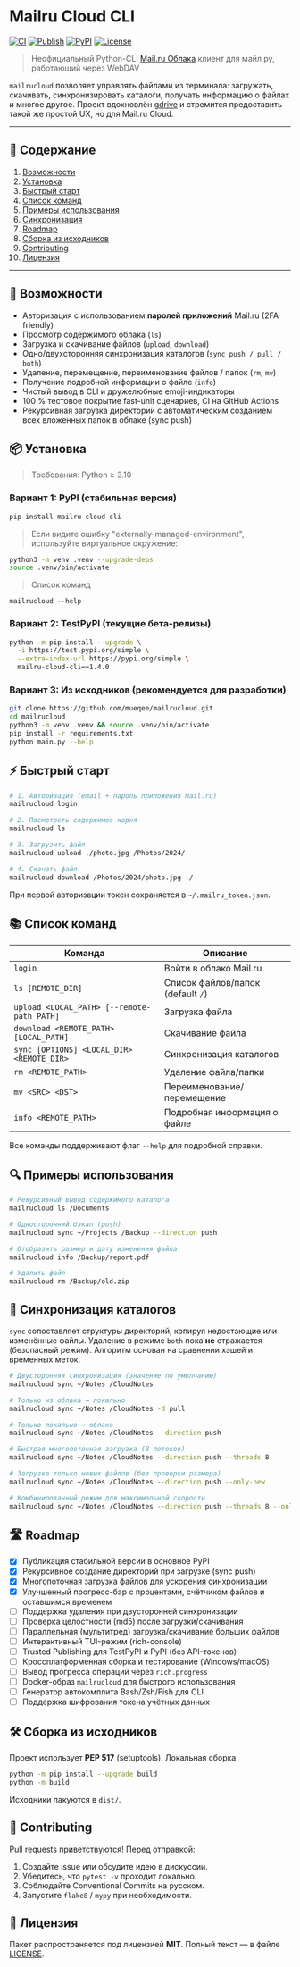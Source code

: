 # Mailru Cloud CLI

[![CI](https://github.com/mueqee/mailrucloud/actions/workflows/ci.yml/badge.svg)](https://github.com/mueqee/mailrucloud/actions/workflows/ci.yml)
[![Publish](https://github.com/mueqee/mailrucloud/actions/workflows/publish.yml/badge.svg)](https://github.com/mueqee/mailrucloud/actions/workflows/publish.yml)
[![PyPI](https://img.shields.io/pypi/v/mailru-cloud-cli.svg)](https://pypi.org/project/mailru-cloud-cli/)
[![License](https://img.shields.io/badge/license-MIT-blue.svg)](LICENSE)

> Неофициальный Python-CLI [Mail.ru Облака](https://cloud.mail.ru) клиент для майл ру, работающий через WebDAV

`mailrucloud` позволяет управлять файлами из терминала: загружать, скачивать, синхронизировать каталоги, получать информацию о файлах и многое другое. Проект вдохновлён [gdrive](https://github.com/prasmussen/gdrive) и стремится предоставить такой же простой UX, но для Mail.ru Cloud.

---

## 📑 Содержание

1. [Возможности](#-возможности)
2. [Установка](#-установка)
3. [Быстрый старт](#-быстрый-старт)
4. [Список команд](#-список-команд)
5. [Примеры использования](#-примеры-использования)
6. [Синхронизация](#-синхронизация)
7. [Roadmap](#-roadmap)
8. [Сборка из исходников](#-сборка-из-исходников)
9. [Contributing](#-contributing)
10. [Лицензия](#-лицензия)

---

## 🚀 Возможности

* Авторизация с использованием **паролей приложений** Mail.ru (2FA friendly)
* Просмотр содержимого облака (`ls`)
* Загрузка и скачивание файлов (`upload`, `download`)
* Одно/двухсторонняя синхронизация каталогов (`sync push / pull / both`)
* Удаление, перемещение, переименование файлов / папок (`rm`, `mv`)
* Получение подробной информации о файле (`info`)
* Чистый вывод в CLI и дружелюбные emoji-индикаторы
* 100 % тестовое покрытие fast-unit сценариев, CI на GitHub Actions
* Рекурсивная загрузка директорий с автоматическим созданием всех вложенных папок в облаке (sync push)

## 📦 Установка

> Требования: Python ≥ 3.10

### Вариант 1: PyPI (стабильная версия)
```bash
pip install mailru-cloud-cli
```
> Если видите ошибку "externally-managed-environment", используйте виртуальное окружение:
```bash
python3 -m venv .venv --upgrade-deps
source .venv/bin/activate
```
> Список команд
```
mailrucloud --help
```
### Вариант 2: TestPyPI (текущие бета-релизы)
```bash
python -m pip install --upgrade \
  -i https://test.pypi.org/simple \
  --extra-index-url https://pypi.org/simple \
  mailru-cloud-cli==1.4.0
```

### Вариант 3: Из исходников (рекомендуется для разработки)
```bash
git clone https://github.com/mueqee/mailrucloud.git
cd mailrucloud
python3 -m venv .venv && source .venv/bin/activate
pip install -r requirements.txt
python main.py --help
```

## ⚡️ Быстрый старт

```bash
# 1. Авторизация (email + пароль приложения Mail.ru)
mailrucloud login

# 2. Посмотреть содержимое корня
mailrucloud ls

# 3. Загрузить файл
mailrucloud upload ./photo.jpg /Photos/2024/

# 4. Скачать файл
mailrucloud download /Photos/2024/photo.jpg ./
```

При первой авторизации токен сохраняется в `~/.mailru_token.json`.

## 📚 Список команд

| Команда | Описание |
|---------|----------|
| `login` | Войти в облако Mail.ru |
| `ls [REMOTE_DIR]` | Список файлов/папок (default `/`) |
| `upload <LOCAL_PATH> [--remote-path PATH]` | Загрузка файла |
| `download <REMOTE_PATH> [LOCAL_PATH]` | Скачивание файла |
| `sync [OPTIONS] <LOCAL_DIR> <REMOTE_DIR>` | Синхронизация каталогов |
| `rm <REMOTE_PATH>` | Удаление файла/папки |
| `mv <SRC> <DST>` | Переименование/перемещение |
| `info <REMOTE_PATH>` | Подробная информация о файле |

Все команды поддерживают флаг `--help` для подробной справки.

## 🔍 Примеры использования

```bash
# Рекурсивный вывод содержимого каталога
mailrucloud ls /Documents

# Односторонний бэкап (push)
mailrucloud sync ~/Projects /Backup --direction push

# Отобразить размер и дату изменения файла
mailrucloud info /Backup/report.pdf

# Удалить файл
mailrucloud rm /Backup/old.zip
```

## 🔄 Синхронизация каталогов

`sync` сопоставляет структуры директорий, копируя недостающие или изменённые файлы.
Удаление в режиме `both` пока **не** отражается (безопасный режим). Алгоритм основан на сравнении хэшей и временных меток.

```bash
# Двусторонняя синхронизация (значение по умолчанию)
mailrucloud sync ~/Notes /CloudNotes

# Только из облака → локально
mailrucloud sync ~/Notes /CloudNotes -d pull

# Только локально → облако
mailrucloud sync ~/Notes /CloudNotes --direction push

# Быстрая многопоточная загрузка (8 потоков)
mailrucloud sync ~/Notes /CloudNotes --direction push --threads 8

# Загрузка только новых файлов (без проверки размера)
mailrucloud sync ~/Notes /CloudNotes --direction push --only-new

# Комбинированный режим для максимальной скорости
mailrucloud sync ~/Notes /CloudNotes --direction push --threads 8 --only-new
```

## 🛣 Roadmap

- [x] Публикация стабильной версии в основное PyPI 
- [x] Рекурсивное создание директорий при загрузке (sync push)
- [x] Многопоточная загрузка файлов для ускорения синхронизации
- [x] Улучшенный прогресс-бар с процентами, счётчиком файлов и оставшимся временем
- [ ] Поддержка удаления при двусторонней синхронизации
- [ ] Проверка целостности (md5) после загрузки/скачивания
- [ ] Параллельная (мультитред) загрузка/скачивание больших файлов
- [ ] Интерактивный TUI-режим (rich-console)
- [ ] Trusted Publishing для TestPyPI и PyPI (без API-токенов)
- [ ] Кроссплатформенная сборка и тестирование (Windows/macOS)
- [ ] Вывод прогресса операций через `rich.progress`
- [ ] Docker-образ `mailrucloud` для быстрого использования
- [ ] Генератор автокомплита Bash/Zsh/Fish для CLI
- [ ] Поддержка шифрования токена учётных данных

## 🛠 Сборка из исходников

Проект использует **PEP 517** (setuptools). Локальная сборка:
```bash
python -m pip install --upgrade build
python -m build
```
Исходники пакуются в `dist/`.

## 🤝 Contributing

Pull requests приветствуются! Перед отправкой:
1. Создайте issue или обсудите идею в дискуссии.
2. Убедитесь, что `pytest -v` проходит локально.
3. Соблюдайте Conventional Commits на русском.
4. Запустите `flake8` / `mypy` при необходимости.

## 📝 Лицензия

Пакет распространяется под лицензией **MIT**. Полный текст — в файле [LICENSE](LICENSE).

